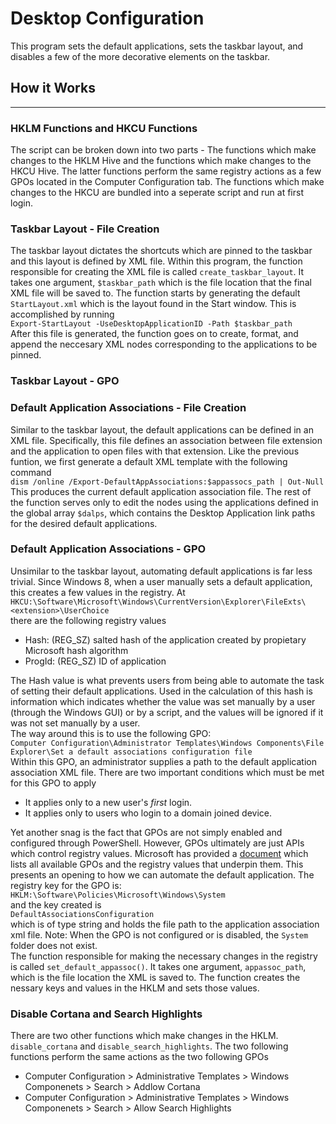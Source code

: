 # Desktop Configuration
This program sets the default applications, sets the taskbar layout, and disables a few of the more 
decorative elements on the taskbar. 

## How it Works
---
### HKLM Functions and HKCU Functions
The script can be broken down into two parts - The functions which make changes to the HKLM Hive and the functions which make changes to the HKCU Hive. The latter functions perform the same registry actions as a few GPOs located in the Computer Configuration tab. The functions which make changes to the HKCU are bundled into a seperate script and run at first login. 

### Taskbar Layout - File Creation
The taskbar layout dictates the shortcuts which are pinned to the taskbar and this layout is defined by XML file. Within this program, the function responsible for creating the XML file is called `create_taskbar_layout`. It takes one argument, `$taskbar_path` which is the file location that the final XML file will be saved to. The function starts by generating the default `StartLayout.xml` which is the layout found in the Start window. This is accomplished by running   
`Export-StartLayout -UseDesktopApplicationID -Path $taskbar_path`  
After this file is generated, the function goes on to create, format, and append the neccesary XML nodes corresponding to the applications to be pinned.

### Taskbar Layout - GPO


### Default Application Associations - File Creation
Similar to the taskbar layout, the default applications can be defined in an XML file. Specifically, this file defines an association between file extension and the application to open files with that extension. Like the previous funtion, we first generate a default XML template with the following command  
`dism /online /Export-DefaultAppAssociations:$appassocs_path | Out-Null`  
This produces the current default application association file. The rest of the function serves only to edit the nodes using the applications defined in the global array `$dalps`, which contains the Desktop Application link paths for the desired default applications. 

### Default Application Associations - GPO
Unsimilar to the taskbar layout, automating default applications is far less trivial. Since Windows 8, when a user manually sets a default application, this creates a few values in the registry. At  
`HKCU:\Software\Microsoft\Windows\CurrentVersion\Explorer\FileExts\<extension>\UserChoice`  
there are the following registry values
* Hash: (REG_SZ) salted hash of the application created by propietary Microsoft hash algorithm
* ProgId: (REG_SZ) ID of application  


The Hash value is what prevents users from being able to automate the task of setting their default applications. Used in the calculation of this hash is information which indicates whether the value was set manually by a user (through the Windows GUI) or by a script, and the values will be ignored if it was not set manually by a user.   
The way around this is to use the following GPO:  
`Computer Configuration\Administrator Templates\Windows Components\File Explorer\Set a default associations configuration file`  
Within this GPO, an administrator supplies a path to the default application association XML file. There are two important conditions which must be met for this GPO to apply
* It applies only to a new user's *first* login.
* It applies only to users who login to a domain joined device.  

Yet another snag is the fact that GPOs are not simply enabled and configured through PowerShell. However, GPOs ultimately are just APIs which control registry values. Microsoft has provided a [document](https://www.microsoft.com/en-us/download/details.aspx?id=25250) which lists all available GPOs and the registry values that underpin them. This presents an opening to how we can automate the default application. The registry key for the GPO is:  
`HKLM:\Software\Policies\Microsoft\Windows\System`  
and the key created is  
`DefaultAssociationsConfiguration`  
which is of type string and holds the file path to the application association xml file. Note: When the GPO is not configured or is disabled, the `System` folder does not exist.  
The function responsible for making the necessary changes in the registry is called `set_default_appassoc()`. It takes one argument, `appassoc_path`, which is the file location the XML is saved to. The function creates the nessary keys and values in the HKLM and sets those values.

### Disable Cortana and Search Highlights
There are two other functions which make changes in the HKLM. `disable_cortana` and `disable_search_highlights`. The two following functions perform the same actions as the two following GPOs 
* Computer Configuration > Administrative Templates > Windows Componenets > Search > Addlow Cortana
* Computer Configuration > Administrative Templates > Windows Componenets > Search > Allow Search Highlights 

